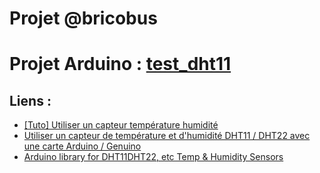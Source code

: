# Projet @bricobus

# Projet Arduino : [test_dht11](./test_dht11/dht_test/)

## Liens :
* [[Tuto] Utiliser un capteur température humidité](https://letmeknow.fr/blog/2013/11/06/tuto-utiliser-un-capteur-temperature-humidite/)
* [Utiliser un capteur de température et d'humidité DHT11 / DHT22 avec une carte Arduino / Genuino](https://www.carnetdumaker.net/articles/utiliser-un-capteur-de-temperature-et-dhumidite-dht11-dht22-avec-une-carte-arduino-genuino/)
* [Arduino library for DHT11DHT22, etc Temp & Humidity Sensors](https://github.com/adafruit/DHT-sensor-library)